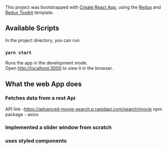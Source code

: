This project was bootstrapped with [Create React App](https://github.com/facebook/create-react-app), using the [Redux](https://redux.js.org/) and [Redux Toolkit](https://redux-toolkit.js.org/) template.

## Available Scripts

In the project directory, you can run:

### `yarn start`

Runs the app in the development mode.<br />
Open [http://localhost:3000](http://localhost:3000) to view it in the browser.


## What the web App does
### Fetches data from a rest Api 

API link -https://advanced-movie-search.p.rapidapi.com/search/movie
npm package - axios

### Implemented a slider window from scratch
### uses styled components

